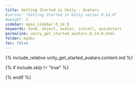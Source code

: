 ```yaml
---
title: Getting Started in Unity - Avatars
#series: "Getting Started in Unity series 0.14.0"
#weight: 2
sidebar: main_sidebar_0_14_0
keywords: hand, object, avatar, install, quickstart
permalink: unity_get_started_avatars.0.14.0.html
folder: mydoc
toc: false
---
```


{% include_relative unity_get_started_avatars.content.md %}

{% if include.skip != "true" %}
<!--{% include custom/series_acme_next.html %}-->
{% endif %}
